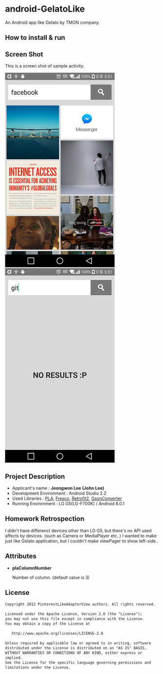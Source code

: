 # android-GelatoLike
An Android app like Gelato by TMON company.


How to install & run
------------------------


Screen Shot
----------------
This is a screen shot of sample activity.

![Example Image][3]
![Example Image][4]


Project Description
---------------------
 * Applicant's name : **Jeongwon Lee (John Lee)**
 * Development Environment : Android Studio 2.2
 * Used Libraries : [PLA](https://github.com/GDG-Korea/PinterestLikeAdapterView), [Fresco](https://github.com/facebook/fresco), 
 		    [Retrofit2](https://github.com/square/retrofit), [GsonConverter](https://github.com/square/retrofit/tree/master/retrofit-converters/gson)
 * Running Environment : LG G5(LG-F700K) / Android 6.0.1
 
 
Homework Retrospection
------------------------
I didn't have differenct devices other than LG G5, but there's no API used affects by devices. (such as Camera or MediaPlayer etc..)
I wanted to make just like Gelato application, but I couldn't make viewPager to show left-side..

 
Attributes
-----------
* **plaColumnNumber**

	Number of column. (default value is 3)


License
-------

    Copyright 2012 PinterestLikeAdapterView authors. All rights reserved.

    Licensed under the Apache License, Version 2.0 (the "License");
    you may not use this file except in compliance with the License.
    You may obtain a copy of the License at

       http://www.apache.org/licenses/LICENSE-2.0

    Unless required by applicable law or agreed to in writing, software
    distributed under the License is distributed on an "AS IS" BASIS,
    WITHOUT WARRANTIES OR CONDITIONS OF ANY KIND, either express or implied.
    See the License for the specific language governing permissions and
    limitations under the License.

[3]: https://github.com/BROUDING/android-GelatoLike/blob/master/gelatoLikeScreenshot0.png
[4]: https://github.com/BROUDING/android-GelatoLike/blob/master/gelatoLikeScreenshot1.png
